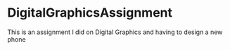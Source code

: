 # DigitalGraphicsAssignment
This is an assignment I did on Digital Graphics and having to design a new phone
